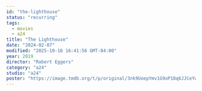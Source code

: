 ```yaml
---
id: "the-lighthouse"
status: "recurring"
tags:
  - movies
  - a24
title: "The Lighthouse"
date: "2024-02-07"
modified: "2025-10-16 16:41:56 GMT-04:00"
year: 2019
director: "Robert Eggers"
category: "a24"
studio: "a24"
poster: "https://image.tmdb.org/t/p/original/3nk9UoepYmv1G9oP18q6JJCeYwN.jpg"
---
```

